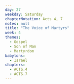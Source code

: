 ```yaml
---
day: 27
weekday: Saturday
chapterNotation: Acts 4, 7
notes: null
title: "The Voice of Martyrs"
week: 4
themes:
  - Gospel
  - Son of Man
  - Martyrdom
babylons:
  - Israel
chapters:
  - ACTS.4
  - ACTS.7
---
```

